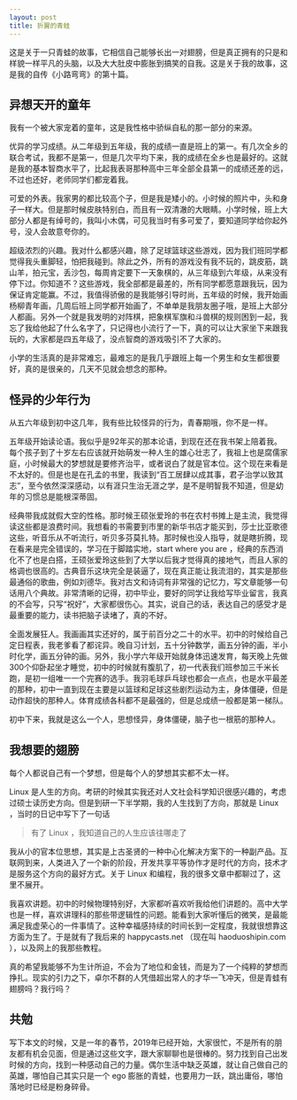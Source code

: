 ```yaml
---
layout: post
title: 折翼的青蛙
---
```


这是关于一只青蛙的故事，它相信自己能够长出一对翅膀，但是真正拥有的只是和样貌一样平凡的头脑，以及大大肚皮中膨胀到搞笑的自我。这是关于我的故事，这是我的自传《小路弯弯》的第十篇。

## 异想天开的童年

我有一个被大家宠着的童年，这是我性格中骄纵自私的那一部分的来源。

优异的学习成绩。从二年级到五年级，我的成绩一直是班上的第一。有几次全乡的联合考试，我都不是第一，但是几次平均下来，我的成绩在全乡也是最好的。这就是我的基本智商水平了，比起我表哥那种高中三年全部全县第一的成绩还差的远，不过也还好，老师同学们都宠着我。

可爱的外表。我家男的都比较高个子，但是我是矮小的。小时候的照片中，头和身子一样大。但是那时候皮肤特别白，而且有一双清澈的大眼睛。小学时候，班上大部分人都是有绰号的，我叫小木偶，可见我当时有多可爱了，要知道同学给你起外号，没人会故意夸你的。

超级浓烈的兴趣。我对什么都感兴趣，除了足球篮球这些游戏，因为我们班同学都觉得我头重脚轻，怕把我碰到。除此之外，所有的游戏没有我不玩的，跳皮筋，跳山羊，拍元宝，丢沙包，每周肯定要下一天象棋的，从三年级到六年级，从来没有停下过。你知道不？这些游戏，我全部都是最差的，所有同学都愿意跟我玩，因为保证肯定能赢。不过，我值得骄傲的是我能够引导时尚，五年级的时候，我开始画杨柳青年画，几周后班上同学都开始画了，不单单是我朋友圈子哦，是班上大部分人都画。另外一个就是我发明的对阵棋，把象棋军旗和斗兽棋的规则困到一起，我忘了我给他起了什么名字了，只记得也小流行了一下，真的可以让大家坐下来跟我玩的，大家都是四五年级了，没点智商的游戏吸引不了大家的。

小学的生活真的是非常难忘，最难忘的是我几乎跟班上每一个男生和女生都很要好，真的是很亲的，几天不见就会想念的那种。

## 怪异的少年行为

从五六年级到初中这几年，我有些比较怪异的行为，青春期哦，你不是一样。

五年级开始读论语。我似乎是92年买的那本论语，到现在还在我书架上陪着我。每个孩子到了十岁左右应该就开始萌发一种人生的雄心壮志了，我祖上也是腐儒家庭，小时候最大的梦想就是要修齐治平，或者说白了就是官本位。这个现在来看是不太好的。但是也是在孔孟的书里，我读到“百工居肆以成其事，君子治学以致其志”，至今依然深深感动，以有涯只生治无涯之学，是不是明智我不知道，但是幼年的习惯总是能根深蒂固。

经典带我成就假大空的性格。那时候王硕张爱玲的书在农村书摊上是主流，我觉得读这些都是浪费时间。我想看的书需要到市里的新华书店才能买到，莎士比亚歌德这些，听音乐从不听流行，听贝多芬莫扎特。那时候也没人指导，就是瞎折腾，现在看来是完全错误的，学习在于脚踏实地，start where you are ，经典的东西消化不了也是白搭，王硕张爱玲这些到了大学以后我才觉得真的接地气，而且人家的格调也很高的。古典音乐这块完全是装逼了，现在真正能让我流泪的，其实是那些最通俗的歌曲，例如刘德华。我对古文和诗词有非常强的记忆力，写文章能够一句话用八个典故。非常清晰的记得，初中毕业，要好的同学让我给写毕业留言，我真的不会写，只写“祝好”，大家都很伤心。其实，说自己的话，表达自己的感受才是最重要的能力，读书把脑子读堵了，真的不好。

全面发展狂人。我画画其实还好的，属于前百分之二十的水平。初中的时候给自己定日程表，我老爹看了都诧异。晚自习计划，五十分钟数学，画五分钟的画，半小时化学，画五分钟的画。另外，我小学六年级开始就身体迅速发育，每天晚上先做300个仰卧起坐才睡觉，初中的时候就有腹肌了，初一代表我们班参加三千米长跑，是初一组唯一一个完赛的选手。我羽毛球乒乓球也都会一点点，也是水平最差的那种，初中一直到现在主要是以篮球和足球这些剧烈运动为主，身体僵硬，但是动作超快的那种人。体育成绩各科都不是最强的，但是总成绩一般都是第一梯队。

初中下来，我就是这么一个人，思想怪异，身体僵硬，脑子也一根筋的那种人。

## 我想要的翅膀

每个人都说自己有一个梦想，但是每个人的梦想其实都不太一样。

Linux 是人生的方向。考研的时候其实我还对人文社会科学知识很感兴趣的，考虑过硕士读历史方向。但是到研一下半学期，我的人生找到了方向，那就是 Linux ，当时的日记中写下了一句话

> 有了 Linux ，我知道自己的人生应该往哪走了

我从小的官本位思想，其实是上古圣贤的一种中心化解决方案下的一种副产品。互联网到来，人类进入了一个新的阶段，开发共享平等协作才是时代的方向，技术才是服务这个方向的最好方式。关于 Linux 和编程，我的很多文章中都聊过了，这里不展开。

我喜欢讲题。初中的时候物理特别好，大家都听喜欢听我给他们讲题的。高中大学也是一样，喜欢讲理科的那些带逻辑性的问题。能看到大家听懂后的微笑，是最能满足我虚荣心的一件事情了。这种幸福感持续的时间长到一定程度，我就很想靠这方面为生了。于是就有了我后来的 happycasts.net （现在叫 haoduoshipin.com ），以及网上的我那些教程。

真的希望我能够不为生计所迫，不会为了地位和金钱，而是为了一个纯粹的梦想而挣扎。现实的引力之下，卓尔不群的人凭借超出常人的才华一飞冲天，但是青蛙有翅膀吗？我行吗？

## 共勉
写下本文的时候，又是一年的春节，2019年已经开始，大家很忙，不是所有的朋友都有机会见面，但是通过这些文字，跟大家聊聊也是很棒的。努力找到自己出发时候的方向，找到一种感动自己的力量。偶尔生活中缺乏英雄，就让自己做自己的英雄，哪怕自己其实只是一个 ego 膨胀的青蛙，也要用力一跃，跳出庸俗，哪怕落地时已经是粉身碎骨。
